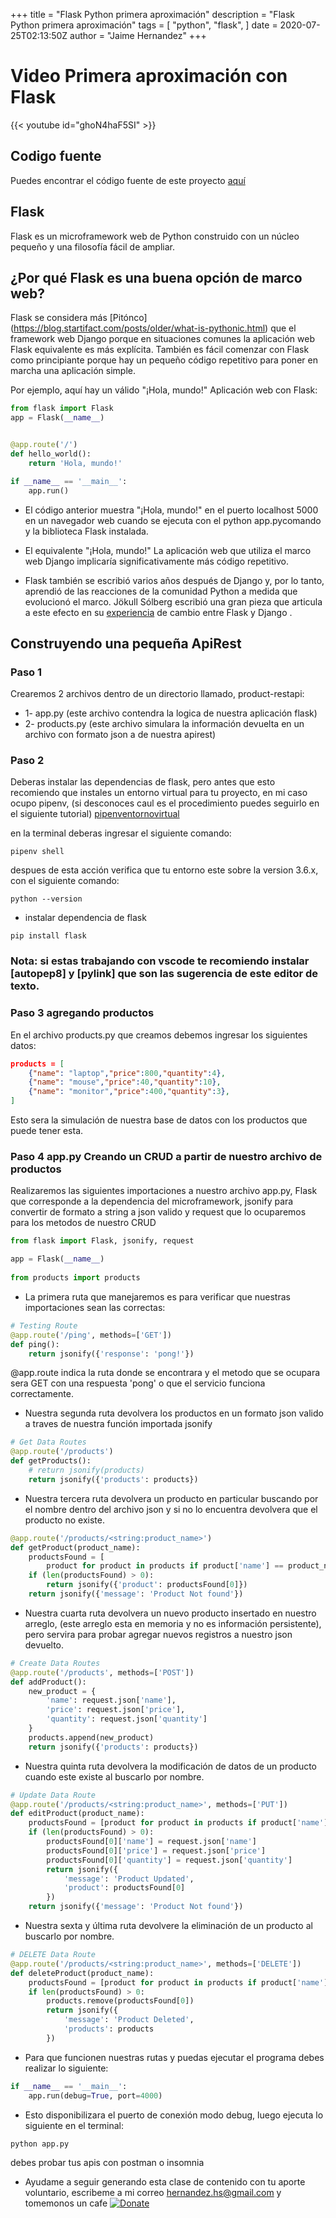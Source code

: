 +++
title = "Flask Python primera aproximación"
description = "Flask Python primera aproximación"
tags = [
    "python",
    "flask",
]
date = 2020-07-25T02:13:50Z
author = "Jaime Hernandez"
+++

# Video Primera aproximación con Flask
{{< youtube id="ghoN4haF5SI" >}} 

## Codigo fuente
Puedes encontrar el código fuente de este proyecto [aquí](https://github.com/devjaime/apiflaskproductos)
## Flask
Flask es un microframework web de Python construido con un núcleo pequeño y una filosofía fácil de ampliar.



## ¿Por qué Flask es una buena opción de marco web?

Flask se considera más [Pitónco] (https://blog.startifact.com/posts/older/what-is-pythonic.html) que el framework web Django porque en situaciones comunes la aplicación web Flask equivalente es más explícita. También es fácil comenzar con Flask como principiante porque hay un pequeño código repetitivo para poner en marcha una aplicación simple.

Por ejemplo, aquí hay un válido "¡Hola, mundo!" Aplicación web con Flask:
```python
from flask import Flask
app = Flask(__name__)


@app.route('/')
def hello_world():
    return 'Hola, mundo!'

if __name__ == '__main__':
    app.run()
```

* El código anterior muestra "¡Hola, mundo!" en el puerto localhost 5000 en un navegador web cuando se ejecuta con el python app.pycomando y la biblioteca Flask instalada.

* El equivalente "¡Hola, mundo!" La aplicación web que utiliza el marco web Django implicaría significativamente más código repetitivo.

* Flask también se escribió varios años después de Django y, por lo tanto, aprendió de las reacciones de la comunidad Python a medida que evolucionó el marco. Jökull Sólberg escribió una gran pieza que articula a este efecto en su [experiencia](http://web.archive.org/web/20160305145017/http://jokull.calepin.co/my-flask-to-django-experience.html) de cambio entre Flask y Django .


## Construyendo una pequeña ApiRest

### Paso 1
Crearemos 2 archivos dentro de un directorio llamado, product-restapi:
* 1-   app.py (este archivo contendra la logica de nuestra aplicación flask)
* 2-   products.py (este archivo simulara la información devuelta en un archivo con formato json a de nuestra apirest)


### Paso 2

Deberas instalar las dependencias de flask, pero antes que esto recomiendo que instales un entorno virtual para tu proyecto, en mi caso ocupo pipenv, (si desconoces caul es el procedimiento puedes seguirlo en el siguiente tutorial) [pipenventornovirtual](https://jaimehz.com/post/entornosvirtualespython/)

en la terminal deberas ingresar el siguiente comando:
```terminal
pipenv shell
```

despues de esta acción verifica que tu entorno este sobre la version 3.6.x, con el siguiente comando:
```terminal
python --version
```

* instalar dependencia de flask
```terminal
pip install flask
```

### Nota: si estas trabajando con vscode te recomiendo instalar [autopep8] y [pylink] que son las sugerencia de este editor de texto.

### Paso 3 agregando productos
En el archivo products.py que creamos debemos ingresar los siguientes datos:

```json
products = [
    {"name": "laptop","price":800,"quantity":4},
    {"name": "mouse","price":40,"quantity":10},
    {"name": "monitor","price":400,"quantity":3},
]
```
Esto sera la simulación de nuestra base de datos con los productos que puede tener esta.

### Paso 4 app.py Creando un CRUD a partir de nuestro archivo de productos

Realizaremos las siguientes importaciones a nuestro archivo app.py, Flask que corresponde a la dependencia del microframework, jsonify para convertir de formato a string a json valido y request que lo ocuparemos para los metodos de nuestro CRUD
```python
from flask import Flask, jsonify, request

app = Flask(__name__)
  
from products import products
```

* La primera ruta que manejaremos es para verificar que nuestras importaciones sean las correctas:

```python
# Testing Route
@app.route('/ping', methods=['GET'])
def ping():
    return jsonify({'response': 'pong!'})
```


@app.route indica la ruta donde se encontrara y el metodo que se ocupara sera GET con una respuesta 'pong' o que el servicio funciona correctamente.


* Nuestra segunda ruta devolvera los productos en un formato json valido a traves de nuestra función importada jsonify
```python
# Get Data Routes
@app.route('/products')
def getProducts():
    # return jsonify(products)
    return jsonify({'products': products})

```
* Nuestra tercera ruta devolvera un producto en particular buscando por el nombre dentro del archivo json y si no lo encuentra devolvera que el producto no existe.
```python
@app.route('/products/<string:product_name>')
def getProduct(product_name):
    productsFound = [
        product for product in products if product['name'] == product_name.lower()]
    if (len(productsFound) > 0):
        return jsonify({'product': productsFound[0]})
    return jsonify({'message': 'Product Not found'})
```

* Nuestra cuarta ruta devolvera un nuevo producto insertado en nuestro arreglo, (este arreglo esta en memoria y no es información persistente), pero servira para probar agregar nuevos registros a nuestro json devuelto.
```python
# Create Data Routes
@app.route('/products', methods=['POST'])
def addProduct():
    new_product = {
        'name': request.json['name'],
        'price': request.json['price'],
        'quantity': request.json['quantity']
    }
    products.append(new_product)
    return jsonify({'products': products})
```

* Nuestra quinta ruta devolvera la modificación de datos de un producto cuando este existe al buscarlo por nombre.
```python
# Update Data Route
@app.route('/products/<string:product_name>', methods=['PUT'])
def editProduct(product_name):
    productsFound = [product for product in products if product['name'] == product_name]
    if (len(productsFound) > 0):
        productsFound[0]['name'] = request.json['name']
        productsFound[0]['price'] = request.json['price']
        productsFound[0]['quantity'] = request.json['quantity']
        return jsonify({
            'message': 'Product Updated',
            'product': productsFound[0]
        })
    return jsonify({'message': 'Product Not found'})
```

* Nuestra sexta y última ruta devolvere la eliminación de un producto al buscarlo por nombre.
```python
# DELETE Data Route
@app.route('/products/<string:product_name>', methods=['DELETE'])
def deleteProduct(product_name):
    productsFound = [product for product in products if product['name'] == product_name]
    if len(productsFound) > 0:
        products.remove(productsFound[0])
        return jsonify({
            'message': 'Product Deleted',
            'products': products
        })
```

* Para que funcionen nuestras rutas y puedas ejecutar el programa debes realizar lo siguiente:

```python
if __name__ == '__main__':
    app.run(debug=True, port=4000)
```

* Esto disponibilizara el puerto de conexión modo debug, luego ejecuta lo siguiente en el terminal:

```terminal
python app.py
```
debes probar tus apis con postman o insomnia

* Ayudame a seguir generando esta clase de contenido con tu aporte voluntario, escribeme a mi correo hernandez.hs@gmail.com y tomemonos un cafe 
[![Donate](https://img.shields.io/badge/Donate-PayPal-green.svg)](https://www.paypal.com/donate/?hosted_button_id=AHPZLS6ZR2A7S)